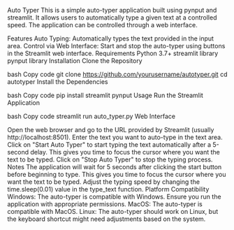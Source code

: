 Auto Typer
This is a simple auto-typer application built using pynput and streamlit. It allows users to automatically type a given text at a controlled speed. The application can be controlled through a web interface.

Features
Auto Typing: Automatically types the text provided in the input area.
Control via Web Interface: Start and stop the auto-typer using buttons in the Streamlit web interface.
Requirements
Python 3.7+
streamlit library
pynput library
Installation
Clone the Repository

bash
Copy code
git clone https://github.com/yourusername/autotyper.git
cd autotyper
Install the Dependencies

bash
Copy code
pip install streamlit pynput
Usage
Run the Streamlit Application

bash
Copy code
streamlit run auto_typer.py
Web Interface

Open the web browser and go to the URL provided by Streamlit (usually http://localhost:8501).
Enter the text you want to auto-type in the text area.
Click on "Start Auto Typer" to start typing the text automatically after a 5-second delay. This gives you time to focus the cursor where you want the text to be typed.
Click on "Stop Auto Typer" to stop the typing process.
Notes
The application will wait for 5 seconds after clicking the start button before beginning to type. This gives you time to focus the cursor where you want the text to be typed.
Adjust the typing speed by changing the time.sleep(0.01) value in the type_text function.
Platform Compatibility
Windows: The auto-typer is compatible with Windows. Ensure you run the application with appropriate permissions.
MacOS: The auto-typer is compatible with MacOS.
Linux: The auto-typer should work on Linux, but the keyboard shortcut might need adjustments based on the system.